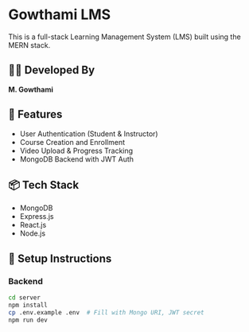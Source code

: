 # Gowthami LMS

This is a full-stack Learning Management System (LMS) built using the MERN stack.

## 👩‍💻 Developed By
**M. Gowthami**

## 🚀 Features
- User Authentication (Student & Instructor)
- Course Creation and Enrollment
- Video Upload & Progress Tracking
- MongoDB Backend with JWT Auth

## 📦 Tech Stack
- MongoDB
- Express.js
- React.js
- Node.js

## 🔧 Setup Instructions

### Backend
```bash
cd server
npm install
cp .env.example .env  # Fill with Mongo URI, JWT secret
npm run dev
